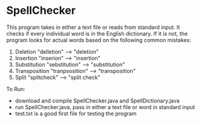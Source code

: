 # SpellChecker

This program takes in either a text file or reads from standard input. It checks if every individual word is in the English dictionary. If it is not, the program looks for actual words based on the following common mistakes:
 
1. Deletion
    "delletion" --> "deletion"
2. Insertion
    "inserion" --> "insertion"
3. Substitution
    "sebstitution" --> "substitution"
4. Transposition
    "tranpsosition" --> "transposition"
5. Split
    "splitcheck" --> "split check"
    
To Run:
  - download and compile SpellChecker.java and SpellDictionary.java
  - run SpellChecker.java, pass in either a text file or word in standard input
  - test.txt is a good first file for testing the program 

